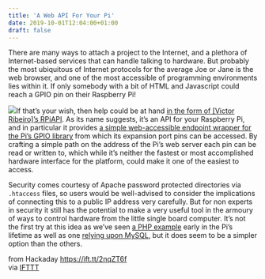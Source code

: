 ```yaml
---
title: 'A Web API For Your Pi'
date: 2019-10-01T12:04:00+01:00
draft: false
---
```


There are many ways to attach a project to the Internet, and a plethora of Internet-based services that can handle talking to hardware. But probably the most ubiquitous of Internet protocols for the average Joe or Jane is the web browser, and one of the most accessible of programming environments lies within it. If only somebody with a bit of HTML and Javascript could reach a GPIO pin on their Raspberry Pi!

![](https://hackaday.com/wp-content/uploads/2019/09/raspberry-pi-web-api.png?w=400)If that’s your wish, then help could be at hand [in the form of \[Victor Ribeiro\]’s RPiAPI](https://hackaday.io/project/167837-rpiapi). As its name suggests, it’s an API for your Raspberry Pi, and in particular it provides [a simple web-accessible endpoint wrapper for the Pi’s GPIO library](https://github.com/victorqribeiro/rpiapi) from which its expansion port pins can be accessed. By crafting a simple path on the address of the Pi’s web server each pin can be read or written to, which while it’s neither the fastest or most accomplished hardware interface for the platform, could make it one of the easiest to access.

Security comes courtesy of Apache password protected directories via `.htaccess` files, so users would be well-advised to consider the implications of connecting this to a public IP address very carefully. But for non experts in security it still has the potential to make a very useful tool in the armoury of ways to control hardware from the little single board computer. It’s not the first try at this idea as we’ve seen [a PHP example](https://hackaday.com/2012/05/05/controlling-raspberry-pi-expansion-pins-with-a-web-interface/) early in the Pi’s lifetime as well as one [relying upon MySQL](https://hackaday.com/2013/02/02/easy-web-interface-with-gpio-access-runs-on-raspberry-pi/), but it does seem to be a simpler option than the others.

  
  
from Hackaday https://ift.tt/2nqZT6f  
via [IFTTT](https://ifttt.com/?ref=da&site=blogger)